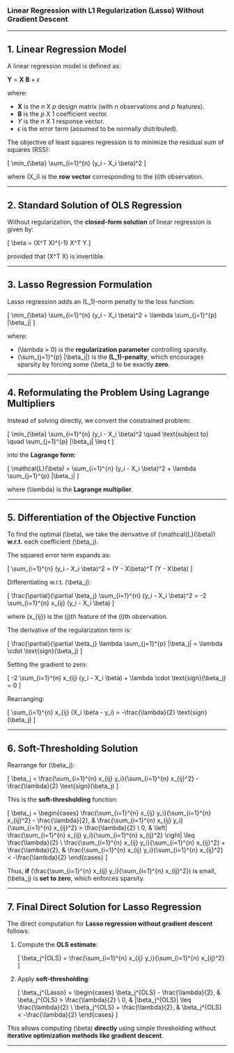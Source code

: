 ### **Linear Regression with L1 Regularization (Lasso) Without Gradient Descent**  
---

## **1. Linear Regression Model**  

A linear regression model is defined as:  

**Y** = **X** **B** + $\epsilon$

where:  
- **X** is the *n* X *p* design matrix (with *n* observations and *p* features).  
- **B** is the *p* X 1 coefficient vector.  
- *Y* is the *n* X 1 response vector.  
- $\epsilon$ is the error term (assumed to be normally distributed).  

The objective of least squares regression is to minimize the residual sum of squares (RSS):

\[
\min_{\beta} \sum_{i=1}^{n} (y_i - X_i \beta)^2
\]

where \(X_i\) is the **row vector** corresponding to the \(i\)th observation.

---

## **2. Standard Solution of OLS Regression**  

Without regularization, the **closed-form solution** of linear regression is given by:

\[
\beta = (X^T X)^{-1} X^T Y
\]

provided that \(X^T X\) is invertible.

---

## **3. Lasso Regression Formulation**  

Lasso regression adds an \(L_1\)-norm penalty to the loss function:

\[
\min_{\beta} \sum_{i=1}^{n} (y_i - X_i \beta)^2 + \lambda \sum_{j=1}^{p} |\beta_j|
\]

where:  
- \(\lambda > 0\) is the **regularization parameter** controlling sparsity.  
- \(\sum_{j=1}^{p} |\beta_j|\) is the **\(L_1\)-penalty**, which encourages sparsity by forcing some \(\beta_j\) to be exactly **zero**.

---

## **4. Reformulating the Problem Using Lagrange Multipliers**  

Instead of solving directly, we convert the constrained problem:

\[
\min_{\beta} \sum_{i=1}^{n} (y_i - X_i \beta)^2 \quad \text{subject to} \quad \sum_{j=1}^{p} |\beta_j| \leq t
\]

into the **Lagrange form**:

\[
\mathcal{L}(\beta) = \sum_{i=1}^{n} (y_i - X_i \beta)^2 + \lambda \sum_{j=1}^{p} |\beta_j|
\]

where \(\lambda\) is the **Lagrange multiplier**.

---

## **5. Differentiation of the Objective Function**  

To find the optimal \(\beta\), we take the derivative of \(\mathcal{L}(\beta)\) **w.r.t.** each coefficient \(\beta_j\).  

The squared error term expands as:

\[
\sum_{i=1}^{n} (y_i - X_i \beta)^2 = (Y - X\beta)^T (Y - X\beta)
\]

Differentiating w.r.t. \(\beta_j\):

\[
\frac{\partial}{\partial \beta_j} \sum_{i=1}^{n} (y_i - X_i \beta)^2 = -2 \sum_{i=1}^{n} x_{ij} (y_i - X_i \beta)
\]

where \(x_{ij}\) is the \(j\)th feature of the \(i\)th observation.

The derivative of the regularization term is:

\[
\frac{\partial}{\partial \beta_j} \lambda \sum_{j=1}^{p} |\beta_j| = \lambda \cdot \text{sign}(\beta_j)
\]

Setting the gradient to zero:

\[
-2 \sum_{i=1}^{n} x_{ij} (y_i - X_i \beta) + \lambda \cdot \text{sign}(\beta_j) = 0
\]

Rearranging:

\[
\sum_{i=1}^{n} x_{ij} (X_i \beta - y_i) = -\frac{\lambda}{2} \text{sign}(\beta_j)
\]

---

## **6. Soft-Thresholding Solution**  

Rearrange for \(\beta_j\):

\[
\beta_j = \frac{\sum_{i=1}^{n} x_{ij} y_i}{\sum_{i=1}^{n} x_{ij}^2} - \frac{\lambda}{2} \text{sign}(\beta_j)
\]

This is the **soft-thresholding** function:

\[
\beta_j =
\begin{cases}
\frac{\sum_{i=1}^{n} x_{ij} y_i}{\sum_{i=1}^{n} x_{ij}^2} - \frac{\lambda}{2}, & \frac{\sum_{i=1}^{n} x_{ij} y_i}{\sum_{i=1}^{n} x_{ij}^2} > \frac{\lambda}{2} \\
0, & \left| \frac{\sum_{i=1}^{n} x_{ij} y_i}{\sum_{i=1}^{n} x_{ij}^2} \right| \leq \frac{\lambda}{2} \\
\frac{\sum_{i=1}^{n} x_{ij} y_i}{\sum_{i=1}^{n} x_{ij}^2} + \frac{\lambda}{2}, & \frac{\sum_{i=1}^{n} x_{ij} y_i}{\sum_{i=1}^{n} x_{ij}^2} < -\frac{\lambda}{2}
\end{cases}
\]

Thus, **if** \(\frac{\sum_{i=1}^{n} x_{ij} y_i}{\sum_{i=1}^{n} x_{ij}^2}\) is small, \(\beta_j\) is **set to zero**, which enforces sparsity.

---

## **7. Final Direct Solution for Lasso Regression**  

The direct computation for **Lasso regression without gradient descent** follows:

1. Compute the **OLS estimate**:

   \[
   \beta_j^{OLS} = \frac{\sum_{i=1}^{n} x_{ij} y_i}{\sum_{i=1}^{n} x_{ij}^2}
   \]

2. Apply **soft-thresholding**:

   \[
   \beta_j^{Lasso} =
   \begin{cases}
   \beta_j^{OLS} - \frac{\lambda}{2}, & \beta_j^{OLS} > \frac{\lambda}{2} \\
   0, & |\beta_j^{OLS}| \leq \frac{\lambda}{2} \\
   \beta_j^{OLS} + \frac{\lambda}{2}, & \beta_j^{OLS} < -\frac{\lambda}{2}
   \end{cases}
   \]

This allows computing \(\beta\) **directly** using simple thresholding without **iterative optimization methods like gradient descent**.

---

